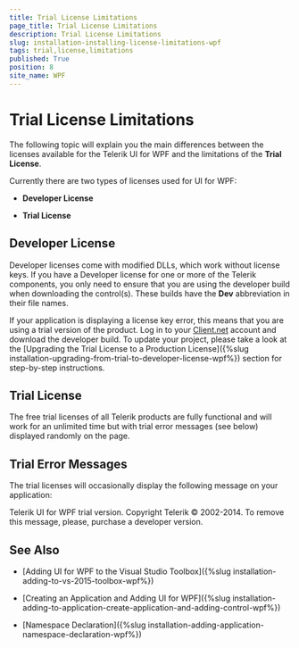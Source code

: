 ```yaml
---
title: Trial License Limitations
page_title: Trial License Limitations
description: Trial License Limitations
slug: installation-installing-license-limitations-wpf
tags: trial,license,limitations
published: True
position: 8
site_name: WPF
---
```


# Trial License Limitations

The following topic will explain you the main differences between the licenses available for the Telerik UI for WPF and the limitations of the __Trial License__.

Currently there are two types of licenses used for UI for WPF:

* __Developer License__

* __Trial License__

## Developer License

Developer licenses come with modified DLLs, which work without license keys. If you have a Developer license for one or more of the Telerik components, you only need to ensure that you are using the developer build when downloading the control(s). These builds have the __Dev__ abbreviation in their file names.

If your application is displaying a license key error, this means that you are using a trial version of the product. Log in to your [Client.net](http://www.Telerik.com/clientnet/) account and download the developer build. To update your project, please take a look at the [Upgrading the Trial License to a Production License]({%slug installation-upgrading-from-trial-to-developer-license-wpf%}) section for step-by-step instructions.

## Trial License

The free trial licenses of all Telerik products are fully functional and will work for an unlimited time but with trial error messages (see below) displayed randomly on the page.

## Trial Error Messages

The trial licenses will occasionally display the following message on your application:

Telerik UI for WPF trial version. Copyright Telerik © 2002-2014. To remove this message, please, purchase a developer version.

## See Also

 * [Adding UI for WPF to the Visual Studio Toolbox]({%slug installation-adding-to-vs-2015-toolbox-wpf%})

 * [Creating an Application and Adding UI for WPF]({%slug installation-adding-to-application-create-application-and-adding-control-wpf%})

 * [Namespace Declaration]({%slug installation-adding-application-namespace-declaration-wpf%})
